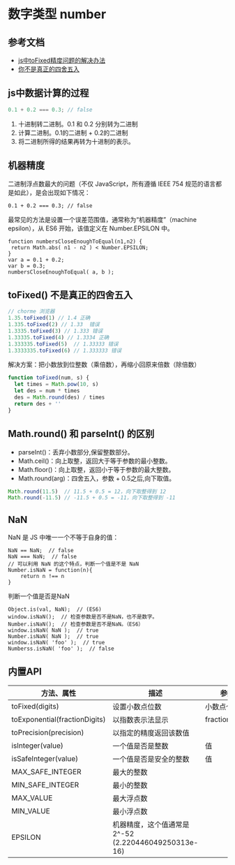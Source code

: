 # 数字类型 number

## 参考文档
- [js中toFixed精度问题的解决办法](https://www.jianshu.com/p/849b0ae36b36)
- [你不是真正的四舍五入](https://juejin.im/post/5b7bf2e751882542dd224e25)

## js中数据计算的过程
```js
0.1 + 0.2 === 0.3; // false
```
1. 十进制转二进制。0.1 和 0.2 分别转为二进制
2. 计算二进制。0.1的二进制 + 0.2的二进制
3. 将二进制所得的结果再转为十进制的表示。

## 机器精度
二进制浮点数最大的问题（不仅 JavaScript，所有遵循 IEEE 754 规范的语言都是如此），是会出现如下情况：
```
0.1 + 0.2 === 0.3; // false
```
最常见的方法是设置一个误差范围值，通常称为“机器精度”（machine epsilon），从 ES6 开始，该值定义在 Number.EPSILON 中。
```
function numbersCloseEnoughToEqual(n1,n2) {
 return Math.abs( n1 - n2 ) < Number.EPSILON;
}
var a = 0.1 + 0.2;
var b = 0.3;
numbersCloseEnoughToEqual( a, b );
```

## toFixed() 不是真正的四舍五入
```js
// chorme 浏览器
1.35.toFixed(1) // 1.4 正确
1.335.toFixed(2) // 1.33  错误
1.3335.toFixed(3) // 1.333 错误
1.33335.toFixed(4) // 1.3334 正确
1.333335.toFixed(5)  // 1.33333 错误
1.3333335.toFixed(6) // 1.333333 错误
```
解决方案：把小数放到位整数（乘倍数），再缩小回原来倍数（除倍数）
```js
function toFixed(num, s) {
  let times = Math.pow(10, s)
  let des = num * times
  des = Math.round(des) / times
  return des + ''
}
```

## Math.round() 和 parseInt() 的区别
- parseInt()：丢弃小数部分,保留整数部分。
- Math.ceil()：向上取整，返回大于等于参数的最小整数。
- Math.floor()：向上取整，返回小于等于参数的最大整数。
- Math.round(arg)：四舍五入，参数 + 0.5之后,向下取值。
```js
Math.round(11.5)  // 11.5 + 0.5 = 12，向下取整得到 12
Math.round(-11.5) // -11.5 + 0.5 = -11，向下取整得到 -11
```

## NaN
NaN 是 JS 中唯一一个不等于自身的值：
```
NaN == NaN;  // false
NaN === NaN;  // false
// 可以利用 NaN 的这个特点，判断一个值是不是 NaN
Number.isNaN = function(n){
    return n !== n
}
```

判断一个值是否是NaN
```
Object.is(val, NaN);  // (ES6)
window.isNaN();  // 检查参数是否不是NaN，也不是数字。
Number.isNaN();  // 检查参数是否不是NaN。（ES6）
window.isNaN( NaN );  // true
Number.isNaN( NaN );  // true
window.isNaN( 'foo' );  // true
Numberss.isNaN( 'foo' );  // false
```

## 内置API
| 方法、属性 | 描述 | 参数 | 返回值 |
| ---- | ---- | --- | ---- |
| toFixed(digits) | 设置小数点位数 | 小数点个数 | 字符串
| toExponential(fractionDigits) | 以指数表示法显示 | fractionDigits | 字符串 |
| toPrecision(precision) | 以指定的精度返回该数值 | | 字符串
| isInteger(value) | 一个值是否是整数 | 值 | boolean |
| isSafeInteger(value) | 一个值是否是安全的整数 | 值 | boolean |
| MAX_SAFE_INTEGER | 最大的整数 |
| MIN_SAFE_INTEGER | 最小的整数 |
| MAX_VALUE | 最大浮点数 | 
| MIN_VALUE | 最小浮点数 | 
| EPSILON | 机器精度，这个值通常是 2^-52 (2.220446049250313e-16) |
